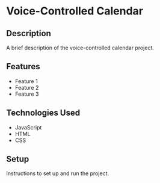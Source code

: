 # Voice-Controlled Calendar

## Description

A brief description of the voice-controlled calendar project.

## Features

- Feature 1
- Feature 2
- Feature 3

## Technologies Used

- JavaScript
- HTML
- CSS

## Setup

Instructions to set up and run the project.
